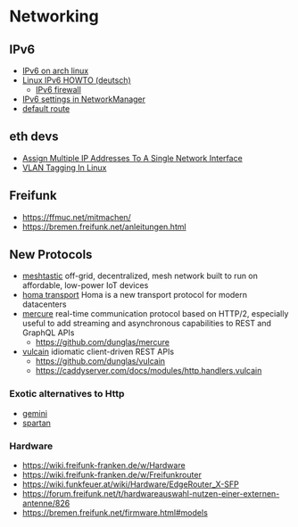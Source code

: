 # Networking

## IPv6

* [IPv6 on arch linux](https://wiki.archlinux.org/index.php/IPv6)
* [Linux IPv6 HOWTO (deutsch)](http://mirrors.bieringer.de/Linux+IPv6-HOWTO-de/index.html)
  + [IPv6 firewall](http://mirrors.bieringer.de/Linux+IPv6-HOWTO-de/x2526.html)
* [IPv6 settings in NetworkManager](https://developer.gnome.org/NetworkManager/stable/settings-ipv6.html)
* [default route](https://unix.stackexchange.com/questions/168452/how-to-add-ipv6-default-route)

## eth devs

* [Assign Multiple IP Addresses To A Single Network Interface](https://ostechnix.com/how-to-assign-multiple-ip-addresses-to-single-network-card-in-linux/)
* [VLAN Tagging In Linux](https://ostechnix.com/configure-vlan-tagging-in-linux/)

## Freifunk

* https://ffmuc.net/mitmachen/
* https://bremen.freifunk.net/anleitungen.html

## New Protocols

* [meshtastic](https://meshtastic.org/)
  off-grid, decentralized, mesh network built to run on affordable, low-power IoT devices
* [homa transport](https://homa-transport.atlassian.net/wiki/spaces/HOMA/overview)
  Homa is a new transport protocol for modern datacenters
* [mercure](https://mercure.rocks/)
  real-time communication protocol based on HTTP/2, especially useful to add streaming and asynchronous capabilities to REST and GraphQL APIs
  + https://github.com/dunglas/mercure
* [vulcain](https://vulcain.rocks/)
   idiomatic client-driven REST APIs
  + https://github.com/dunglas/vulcain
  + https://caddyserver.com/docs/modules/http.handlers.vulcain

### Exotic alternatives to Http

* [gemini](https://en.wikipedia.org/wiki/Gemini_(protocol))
* [spartan](http://portal.mozz.us/spartan/spartan.mozz.us/)

### Hardware

* https://wiki.freifunk-franken.de/w/Hardware
* https://wiki.freifunk-franken.de/w/Freifunkrouter
* https://wiki.funkfeuer.at/wiki/Hardware/EdgeRouter_X-SFP
* https://forum.freifunk.net/t/hardwareauswahl-nutzen-einer-externen-antenne/826
* https://bremen.freifunk.net/firmware.html#models
